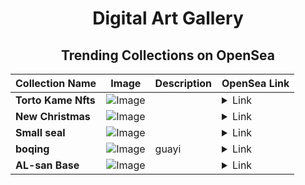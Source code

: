<div align="center">

# Digital Art Gallery

## Trending Collections on OpenSea

| Collection Name                       | Image                                                                                     | Description                       | OpenSea Link                                                                                          |
|---------------------------------------|-------------------------------------------------------------------------------------------|-----------------------------------|--------------------------------------------------------------------------------------------------------|
| **Torto Kame Nfts** | ![Image](https://i.seadn.io/s/raw/files/ab130d21d49b59e4967ba2fa90f1c6d1.png?w=500&auto=format?w=200&auto=format) |  | <details><summary>Link</summary>[Torto Kame Nfts](https://opensea.io/collection/torto-kame-nfts)</details> |
| **New Christmas** | ![Image](https://i.seadn.io/s/raw/files/21fb0e5a1998ffcbc294994718205e5a.png?w=500&auto=format?w=200&auto=format) |  | <details><summary>Link</summary>[New Christmas](https://opensea.io/collection/new-christmas-1)</details> |
| **Small seal** | ![Image](https://i.seadn.io/s/raw/files/4e956a353a167d42d4674e5e0965af90.png?w=500&auto=format?w=200&auto=format) |  | <details><summary>Link</summary>[Small seal](https://opensea.io/collection/small-seal)</details> |
| **boqing** | ![Image](https://i.seadn.io/s/raw/files/8ade2a1b627f04ce5ee10cc0edb7aa13.jpg?w=500&auto=format?w=200&auto=format) | guayi | <details><summary>Link</summary>[boqing](https://opensea.io/collection/boqing)</details> |
| **AL-san Base** | ![Image](https://i.seadn.io/s/raw/files/85854f02d45eec86b7df78b140145747.png?w=500&auto=format?w=200&auto=format) |  | <details><summary>Link</summary>[AL-san Base](https://opensea.io/collection/al-san-base)</details> |

</div>